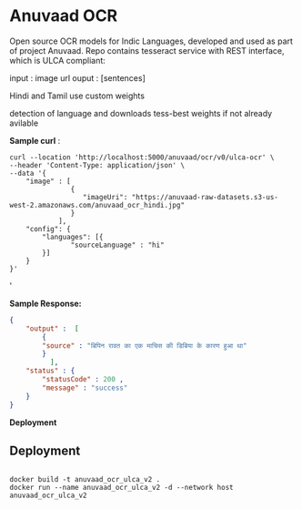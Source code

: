 
# Anuvaad OCR

Open source OCR models for Indic Languages, developed and used as part of project Anuvaad.
Repo contains tesseract service with REST interface, which is ULCA compliant:

input : image url
ouput : [sentences]

Hindi and Tamil use custom weights

detection of language and downloads tess-best weights if not already avilable  

**Sample curl** :



    curl --location 'http://localhost:5000/anuvaad/ocr/v0/ulca-ocr' \
    --header 'Content-Type: application/json' \
    --data '{
        "image" : [
                   { 
                      "imageUri": "https://anuvaad-raw-datasets.s3-us-west-2.amazonaws.com/anuvaad_ocr_hindi.jpg"
                   }
                ],
        "config": {
            "languages": [{
                   "sourceLanguage" : "hi"
            }]
        }
    }'
'

**Sample Response:**
```json
{
    "output" :  [
        {        
        "source" : "बिपिन रावत का एक माचिस की डिबिया के कारण हुआ था"
        }
          ],           
    "status" : {  
        "statusCode" : 200 ,
        "message" : "success"     
    }
}

```
**Deployment**
## **Deployment**


```shell

docker build -t anuvaad_ocr_ulca_v2 .
docker run --name anuvaad_ocr_ulca_v2 -d --network host anuvaad_ocr_ulca_v2 
```


